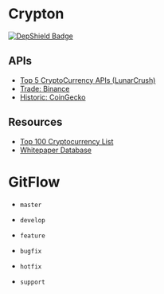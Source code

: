 # Crypton

[![DepShield Badge](https://depshield.sonatype.org/badges/bilo-io/hydra/depshield.svg)](https://depshield.github.io)
## APIs

- [Top 5 CryptoCurrency APIs (LunarCrush)](https://towardsdatascience.com/top-5-best-cryptocurrency-apis-for-developers-32475d2eb749)
- [Trade: Binance](https://www.binance.com/en/support/faq/c-6)
- [Historic: CoinGecko](https://www.coingecko.com/api/documentations/v3#/)

## Resources

- [Top 100 Cryptocurrency List](https://coinnws.com/cryptocurrency-list/)
- [Whitepaper Database](https://coinnws.com/whitepaper-database/)

# GitFlow

- `master`
- `develop`

- `feature`
- `bugfix`
- `hotfix`
- `support`
